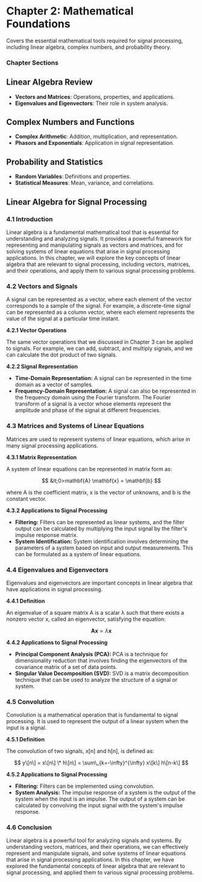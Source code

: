 # Chapter 2: Mathematical Foundations

Covers the essential mathematical tools required for signal processing, including linear algebra, complex numbers, and probability theory.

### Chapter Sections

## Linear Algebra Review

-   **Vectors and Matrices**: Operations, properties, and applications.
-   **Eigenvalues and Eigenvectors**: Their role in system analysis.

## Complex Numbers and Functions

-   **Complex Arithmetic**: Addition, multiplication, and representation.
-   **Phasors and Exponentials**: Application in signal representation.

## Probability and Statistics

-   **Random Variables**: Definitions and properties.
-   **Statistical Measures**: Mean, variance, and correlations.

## Linear Algebra for Signal Processing

### 4.1 Introduction

Linear algebra is a fundamental mathematical tool that is essential for understanding and analyzing signals. It provides a powerful framework for representing and manipulating signals as vectors and matrices, and for solving systems of linear equations that arise in signal processing applications. In this chapter, we will explore the key concepts of linear algebra that are relevant to signal processing, including vectors, matrices, and their operations, and apply them to various signal processing problems.

### 4.2 Vectors and Signals

A signal can be represented as a vector, where each element of the vector corresponds to a sample of the signal. For example, a discrete-time signal can be represented as a column vector, where each element represents the value of the signal at a particular time instant.

**4.2.1 Vector Operations**

The same vector operations that we discussed in Chapter 3 can be applied to signals. For example, we can add, subtract, and multiply signals, and we can calculate the dot product of two signals.

**4.2.2 Signal Representation**

-   **Time-Domain Representation:** A signal can be represented in the time domain as a vector of samples.
-   **Frequency-Domain Representation:** A signal can also be represented in the frequency domain using the Fourier transform. The Fourier transform of a signal is a vector whose elements represent the amplitude and phase of the signal at different frequencies.

### 4.3 Matrices and Systems of Linear Equations

Matrices are used to represent systems of linear equations, which arise in many signal processing applications.

**4.3.1 Matrix Representation**

A system of linear equations can be represented in matrix form as:

$$ 
&lt;0>mathbf{A} \mathbf{x} = \mathbf{b}
$$

where A is the coefficient matrix, x is the vector of unknowns, and b is the constant vector.

**4.3.2 Applications to Signal Processing**

-   **Filtering:** Filters can be represented as linear systems, and the filter output can be calculated by multiplying the input signal by the filter's impulse response matrix.
-   **System Identification:** System identification involves determining the parameters of a system based on input and output measurements. This can be formulated as a system of linear equations.

### 4.4 Eigenvalues and Eigenvectors

Eigenvalues and eigenvectors are important concepts in linear algebra that have applications in signal processing.  

**4.4.1 Definition**

An eigenvalue of a square matrix A is a scalar λ such that there exists a nonzero vector x, called an eigenvector, satisfying the equation:

$$
\mathbf{A} \mathbf{x} = \lambda \mathbf{x}
$$

**4.4.2 Applications to Signal Processing**

-   **Principal Component Analysis (PCA):** PCA is a technique for dimensionality reduction that involves finding the eigenvectors of the covariance matrix of a set of data points.
-   **Singular Value Decomposition (SVD):** SVD is a matrix decomposition technique that can be used to analyze the structure of a signal or system.

### 4.5 Convolution

Convolution is a mathematical operation that is fundamental to signal processing. It is used to represent the output of a linear system when the input is a signal.

**4.5.1 Definition**

The convolution of two signals, x\[n\] and h\[n\], is defined as:

$$
y\[n\] = x\[n\] \* h\[n\] = \sum\_{k=-\infty}^{\infty} x\[k\] h\[n-k\] 
$$

**4.5.2 Applications to Signal Processing**

-   **Filtering:** Filters can be implemented using convolution.
-   **System Analysis:** The impulse response of a system is the output of the system when the input is an impulse. The output of a system can be calculated by convolving the input signal with the system's impulse response.

### 4.6 Conclusion

Linear algebra is a powerful tool for analyzing signals and systems. By understanding vectors, matrices, and their operations, we can effectively represent and manipulate signals, and solve systems of linear equations that arise in signal processing applications. In this chapter, we have explored the fundamental concepts of linear algebra that are relevant to signal processing, and applied them to various signal processing problems.
